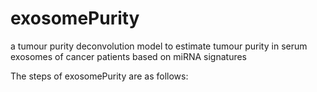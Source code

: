 # exosomePurity
a tumour purity deconvolution model to estimate tumour purity in serum exosomes of cancer patients based on miRNA signatures

The steps of exosomePurity are as follows:
